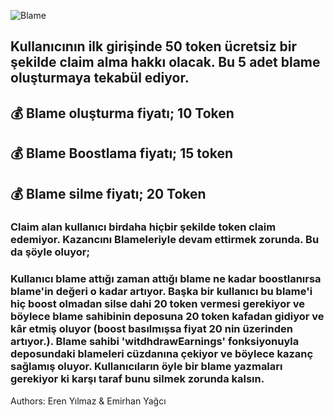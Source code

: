 ![Blame](https://cdn.discordapp.com/attachments/538301409196638219/991385590106964008/Blame.png)
## Kullanıcının ilk girişinde 50 token ücretsiz bir şekilde claim alma hakkı olacak. Bu 5 adet blame oluşturmaya tekabül ediyor.
## 💰  Blame oluşturma fiyatı; 10 Token
## 💰  Blame Boostlama fiyatı; 15 token
## 💰  Blame silme fiyatı; 20 Token

### Claim alan kullanıcı birdaha hiçbir şekilde token claim edemiyor. Kazancını Blameleriyle devam ettirmek zorunda. Bu da şöyle oluyor;
### Kullanıcı blame attığı zaman attığı blame ne kadar boostlanırsa blame'in değeri o kadar artıyor. Başka bir kullanıcı bu blame'i hiç boost olmadan silse dahi 20 token vermesi gerekiyor ve böylece blame sahibinin deposuna 20 token kafadan gidiyor ve kâr etmiş oluyor (boost basılmışsa fiyat 20 nin üzerinden artıyor.). Blame sahibi 'witdhdrawEarnings' fonksiyonuyla deposundaki blameleri cüzdanına çekiyor ve böylece kazanç sağlamış oluyor. Kullanıcıların öyle bir blame yazmaları gerekiyor ki karşı taraf bunu silmek zorunda kalsın.
Authors: Eren Yılmaz & Emirhan Yağcı

